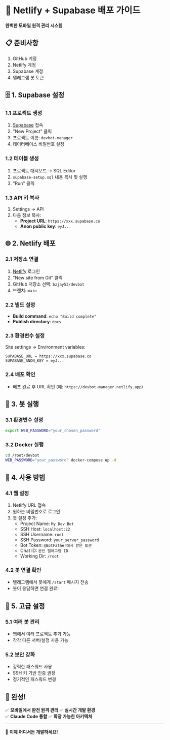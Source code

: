 # 🚀 Netlify + Supabase 배포 가이드

**완벽한 모바일 원격 관리 시스템**

## 📋 준비사항

1. GitHub 계정
2. Netlify 계정
3. Supabase 계정
4. 텔레그램 봇 토큰

## 🗄️ 1. Supabase 설정

### 1.1 프로젝트 생성
1. [Supabase](https://supabase.com) 접속
2. "New Project" 클릭
3. 프로젝트 이름: `devbot-manager`
4. 데이터베이스 비밀번호 설정

### 1.2 테이블 생성
1. 프로젝트 대시보드 → SQL Editor
2. `supabase-setup.sql` 내용 복사 및 실행
3. "Run" 클릭

### 1.3 API 키 복사
1. Settings → API
2. 다음 정보 복사:
   - **Project URL**: `https://xxx.supabase.co`
   - **Anon public key**: `eyJ...`

## 🌐 2. Netlify 배포

### 2.1 저장소 연결
1. [Netlify](https://netlify.com) 로그인
2. "New site from Git" 클릭
3. GitHub 저장소 선택: `bzjay53/devbot`
4. 브랜치: `main`

### 2.2 빌드 설정
- **Build command**: `echo "Build complete"`
- **Publish directory**: `docs`

### 2.3 환경변수 설정
Site settings → Environment variables:

```
SUPABASE_URL = https://xxx.supabase.co
SUPABASE_ANON_KEY = eyJ...
```

### 2.4 배포 확인
- 배포 완료 후 URL 확인 (예: `https://devbot-manager.netlify.app`)

## 🤖 3. 봇 실행

### 3.1 환경변수 설정
```bash
export WEB_PASSWORD="your_chosen_password"
```

### 3.2 Docker 실행
```bash
cd /root/devbot
WEB_PASSWORD="your_password" docker-compose up -d
```

## 📱 4. 사용 방법

### 4.1 웹 설정
1. Netlify URL 접속
2. 원하는 비밀번호로 로그인
3. 봇 설정 추가:
   - Project Name: `My Dev Bot`
   - SSH Host: `localhost:22`
   - SSH Username: `root`
   - SSH Password: `your_server_password`
   - Bot Token: `@BotFather에서 받은 토큰`
   - Chat ID: `본인 텔레그램 ID`
   - Working Dir: `/root`

### 4.2 봇 연결 확인
- 텔레그램에서 봇에게 `/start` 메시지 전송
- 봇이 응답하면 연결 완료!

## 🔧 5. 고급 설정

### 5.1 여러 봇 관리
- 웹에서 여러 프로젝트 추가 가능
- 각각 다른 서버/설정 사용 가능

### 5.2 보안 강화
- 강력한 패스워드 사용
- SSH 키 기반 인증 권장
- 정기적인 패스워드 변경

## 🎯 완성!

✅ **모바일에서 완전 원격 관리**
✅ **실시간 개발 환경**  
✅ **Claude Code 통합**
✅ **확장 가능한 아키텍처**

---

🚀 **이제 어디서든 개발하세요!**